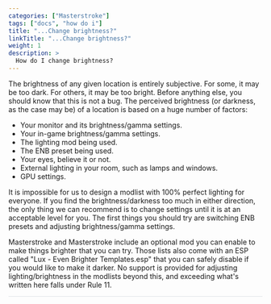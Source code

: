 ```yaml
---
categories: ["Masterstroke"]
tags: ["docs", "how do i"] 
title: "...Change brightness?"
linkTitle: "...Change brightness?"
weight: 1
description: >
  How do I change brightness?
---
```


The brightness of any given location is entirely subjective. For some, it may be too dark. For others, it may be too bright. Before anything else, you should know that this is not a bug. The perceived brightness (or darkness, as the case may be) of a location is based on a huge number of factors:

- Your monitor and its brightness/gamma settings.
- Your in-game brightness/gamma settings.
- The lighting mod being used.
- The ENB preset being used.
- Your eyes, believe it or not.
- External lighting in your room, such as lamps and windows.
- GPU settings.

It is impossible for us to design a modlist with 100% perfect lighting for everyone. If you find the brightness/darkness too much in either direction, the only thing we can recommend is to change settings until it is at an acceptable level for you. The first things you should try are switching ENB presets and adjusting brightness/gamma settings.

Masterstroke and Masterstroke include an optional mod you can enable to make things brighter that you can try. Those lists also come with an ESP called "Lux - Even Brighter Templates.esp" that you can safely disable if you would like to make it darker. No support is provided for adjusting lighting/brightness in the modlists beyond this, and exceeding what's written here falls under Rule 11.

<hr style="background-color: #dee2e6;"></hr>